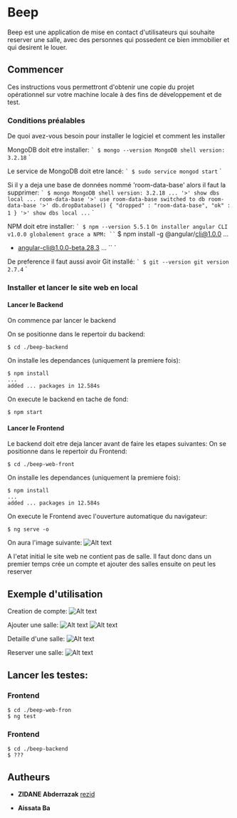 # Beep

Beep est une application de mise en contact d'utilisateurs qui souhaite reserver une salle, avec des personnes qui possedent ce bien immobilier et qui desirent le louer. 

## Commencer

Ces instructions vous permettront d'obtenir une copie du projet opérationnel sur votre machine locale à des fins de développement et de test.

### Conditions préalables

De quoi avez-vous besoin pour installer le logiciel et comment les installer

MongoDB doit etre installer:
`` `
$ mongo --version
MongoDB shell version: 3.2.18
`` `

Le service de MongoDB doit etre lancé:
`` `
$ sudo service mongod start
`` `

Si il y a deja une base de données nommé 'room-data-base' alors il faut la supprimer:
`` `
$ mongo
MongoDB shell version: 3.2.18
...
'>' show dbs
local ...
room-data-base
'>' use room-data-base
switched to db room-data-base
'>' db.dropDatabase()
{ "dropped" : "room-data-base", "ok" : 1 }
'>' show dbs
local ...
`` `

NPM doit etre installer:
`` `
$ npm --version
5.5.1
`` `
On installer angular CLI v1.0.0 globalement grace a NPM:
`` `
$ npm install -g @angular/cli@1.0.0
...
+ angular-cli@1.0.0-beta.28.3
...
`` `

De preference il faut aussi avoir Git installé:
`` `
$ git --version
git version 2.7.4
`` `

### Installer et lancer le site web en local

#### Lancer le Backend

On commence par lancer le backend

On se positionne dans le repertoir du backend:
```
$ cd ./beep-backend

```

On installe les dependances (uniquement la premiere fois):
```
$ npm install
...
added ... packages in 12.584s
```

On execute le backend en tache de fond:
```
$ npm start
```

#### Lancer le Frontend
Le backend doit etre deja lancer avant de faire les etapes suivantes: 
On se positionne dans le repertoir du Frontend:
```
$ cd ./beep-web-front

```

On installe les dependances (uniquement la premiere fois):
```
$ npm install
...
added ... packages in 12.584s
```

On execute le Frontend avec l'ouverture automatique du navigateur:
```
$ ng serve -o
```

On aura l'image suivante:
![Alt text](./image/1.png?raw=true "Title")

A l'etat initial le site web ne contient pas de salle. Il faut donc dans un premier temps crée un compte et ajouter des salles ensuite on peut les reserver

## Exemple d'utilisation
Creation de compte:
![Alt text](./image/2.png?raw=true "Title")

Ajouter une salle:
![Alt text](./image/3.png?raw=true "Title")
![Alt text](./image/4.png?raw=true "Title")

Detaille d'une salle:
![Alt text](./image/5.png?raw=true "Title")

Reserver une salle:
![Alt text](./image/6.png?raw=true "Title")

## Lancer les testes:

### Frontend

```
$ cd ./beep-web-fron
$ ng test
```

### Frontend
```
$ cd ./beep-backend
$ ???
```
 

## Autheurs

* **ZIDANE Abderrazak** [rezid](https://github.com/rezid)

* **Aissata Ba**